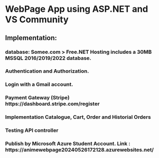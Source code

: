 <h1>WebPage App using ASP.NET and VS Community</h1>
<h2>Implementation:</h2>
<h3> 
database: Somee.com > Free.NET Hosting includes a 30MB MSSQL 2016/2019/2022 database.
 </h3>
 <h3>
Authentication and Authorization.
 </h3>
 <h3>
Login with a Gmail account.
 </h3>
 <h3>
Payment Gateway (Stripe)  https://dashboard.stripe.com/register
 </h3>
 <h3>
Implementation Catalogue, Cart, Order and Historial Orders
</h3>
<h3>Testing API controller</h3>
<h3>Publish by Microsoft Azure Student Account. Link : https://animewebpage20240526172128.azurewebsites.net/</h3>
